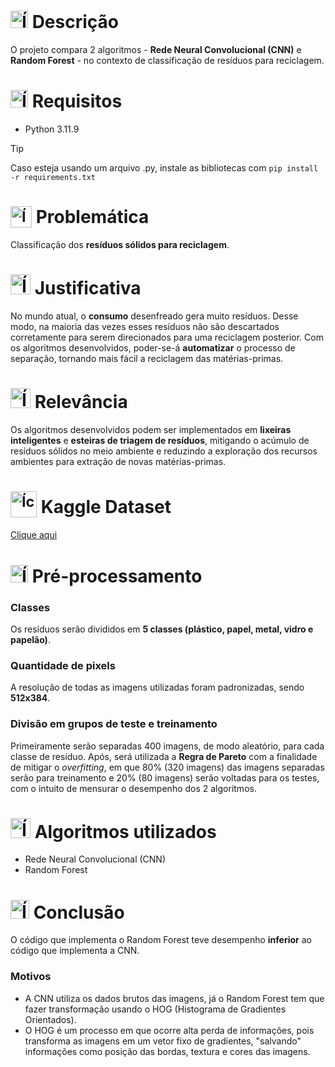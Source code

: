 # <img src="https://github.com/user-attachments/assets/caabfdf0-0f9e-44a3-8200-c6579fe87887" alt="Ícone de descrição" width="28"> Descrição
O projeto compara 2 algoritmos - **Rede Neural Convolucional (CNN)** e **Random Forest** - no contexto de classificação de resíduos para reciclagem.

# <img src="https://img.icons8.com/?size=100&id=yo0i7M1LcJf3&format=png&color=000000" alt="Ícone de requisitos" width="28"> Requisitos
- Python 3.11.9

> [!TIP]
> Caso esteja usando um arquivo .py, instale as bibliotecas com `pip install -r requirements.txt`

# <sub><img src="https://img.icons8.com/?size=100&id=12116&format=png&color=000000" alt="Ícone de problema" width="34"></sub> Problemática
Classificação dos **resíduos sólidos para reciclagem**.

# <img src="https://img.icons8.com/?size=100&id=LHCJqL3jnCpK&format=png&color=000000" alt="Ícone de justificativa" width="32"> Justificativa
No mundo atual, o **consumo** desenfreado gera muito resíduos. Desse modo, na maioria das vezes esses resíduos não são descartados corretamente para serem direcionados para uma reciclagem posterior. Com os algoritmos desenvolvidos, poder-se-á **automatizar** o processo de separação, tornando mais fácil a reciclagem das matérias-primas.

# <img src="https://github.com/user-attachments/assets/3b41eaf5-bdff-4ef8-a2cf-eb4e4f206000" alt="Ícone de relevância" width="32"> Relevância
Os algoritmos desenvolvidos podem ser implementados em **lixeiras inteligentes** e **esteiras de triagem de resíduos**, mitigando o acúmulo de resíduos sólidos no meio ambiente e reduzindo a exploração dos recursos ambientes para extração de novas matérias-primas.

# <sub><img src="https://img.icons8.com/?size=100&id=bMncK0wGFANA&format=png&color=000000" alt="Ícone do Kaggle" width="42"></sub> Kaggle Dataset
[Clique aqui](https://www.kaggle.com/datasets/asdasdasasdas/garbage-classification)

# <img src="https://img.icons8.com/?size=100&id=RFsDMYLkvkcO&format=png&color=000000" alt="Ícone de pré-processamento" width="28"> Pré-processamento
### Classes
Os resíduos serão divididos em **5 classes (plástico, papel, metal, vidro e papelão)**.

### Quantidade de pixels 
A resolução de todas as imagens utilizadas foram padronizadas, sendo **512x384**.

### Divisão em grupos de teste e treinamento
Primeiramente serão separadas 400 imagens, de modo aleatório, para cada classe de resíduo. Após, será utilizada a **Regra de Pareto** com a finalidade de mitigar o *overfitting*, em que 80% (320 imagens) das imagens separadas serão para treinamento e 20% (80 imagens) serão voltadas para os testes, com o intuito de mensurar o desempenho dos 2 algoritmos.

# <img src="https://img.icons8.com/?size=100&id=66365&format=png&color=000000" alt="Ícone dos algoritmos" width="32"> Algoritmos utilizados 
- Rede Neural Convolucional (CNN)
- Random Forest

# <img src="https://img.icons8.com/?size=100&id=JLCUjLjMHyBG&format=png&color=000000" alt="Ícone de conclusão" width="30"> Conclusão
O código que implementa o Random Forest teve desempenho **inferior** ao código que implementa a CNN. 
### Motivos
- A CNN utiliza os dados brutos das imagens, já o Random Forest tem que fazer transformação usando o HOG (Histograma de Gradientes Orientados).
- O HOG é um processo em que ocorre alta perda de informações, pois transforma as imagens em um vetor fixo de gradientes, "salvando" informações como posição das bordas, textura e cores das imagens.
